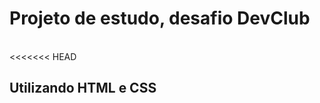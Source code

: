 <h1>Projeto de estudo, desafio DevClub</h1>
<br>
<<<<<<< HEAD
<h2>Utilizando HTML e CSS</h2>
<br>
<br>
<img src="./Captura de tela 2024-01-27 180118.png>
=======




